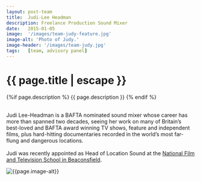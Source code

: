 ```yaml
---
layout: post-team
title:  Judi-Lee Headman
description: Freelance Production Sound Mixer
date:   2015-01-05
image:  '/images/team-judy-feature.jpg'
image-alt: 'Photo of Judy.'
image-header: '/images/team-judy.jpg'
tags:   [team, advisory panel]
---
```


<!-- begin hero -->
  <div class="container">
    <div class="row">
      <div class="col col-12">
        <div class="hero2__inner">
          <div class="hero2__left">
            <h1 class="post__title">{{ page.title | escape }}</h1>
          {%if page.description %}
            {{ page.description }}
          {% endif %}
          <br><br>
          <p>Judi Lee-Headman is a BAFTA nominated sound mixer whose career has more than spanned two decades, seeing her work on many of Britain’s best-loved and BAFTA award winning TV shows, feature and independent films, plus hard-hitting documentaries recorded in the world’s most far-flung and dangerous locations.
          <br><br>
          Judi was recently appointed as Head of Location Sound at the <a href="https://nfts.co.uk/ ">National Film and Television School in Beaconsfield</a>.
          </p>
           </div>
          <div class="hero2__right">
              <img class="lazy" data-src="{{page.image-header}}" alt="{{page.image-alt}}">
        </div>
      </div>
    </div>
  </div>